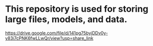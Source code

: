 # This repository is used for storing large files, models, and data.
https://drive.google.com/file/d/141pg75byjDDv0y-y83i7cPNK6fwLLwQr/view?usp=share_link

